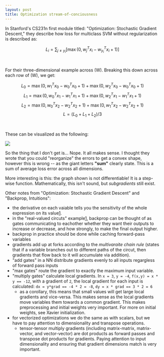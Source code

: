 ```yaml
---
layout: post
title: Optimization stream-of-conciousness
---
```


In Stanford's CS231n first module titled: "Optimization: Stochastic Gradient Descent," they describe how loss for multiclass SVM without regularization is described as:

$$L_i = \sum_{j\neq y_i} \left[ \max(0, w_j^Tx_i - w_{y_i}^Tx_i + 1) \right]$$

<br />

For their three-dimensional example across \(W\). Breaking this down across each row of \(W\), we get:

$$L_0 = \max(0, w_1^Tx_0 - w_0^Tx_0 + 1) + \max(0, w_2^Tx_0 - w_0^Tx_0 + 1)$$
$$L_1 = \max(0, w_0^Tx_1 - w_1^Tx_1 + 1) + \max(0, w_2^Tx_1 - w_1^Tx_1 + 1)$$
$$L_2 = \max(0, w_0^Tx_2 - w_2^Tx_2 + 1) + \max(0, w_1^Tx_2 - w_2^Tx_2 + 1)$$
$$L = (L_0 + L_1 + L_2) / 3 $$

<br />

These can be visualized as the following:

![](https://cs231n.github.io/assets/svmbowl.png)

So the thing that I don't get is... Nope. It all makes sense. I thought they wrote that you could "reorganize" the errors to get a convex shape, however this is wrong -- as the giant letters **"sum"** clearly state. This is a sum of average loss error across all dimensions.

More interesting is this: the graph shown is not differentiable! It is a step-wise function. Mathematically, this isn't sound, but _subgradients_ still exist.

Other notes from "Optimization: Stochastic Gradient Descent" and "Backprop, Intuitions":

  - the derivative on each vaiable tells you the sensitivity of the whole expression on its value[1][1].
  - in the "real-valued circuts" example[1][1], backprop can be thought of as gates communicating to eachother whether they want their outputs to increase or decrease, and how strongly, to make the final output higher.
  - backprop in practice should be done while caching forward-pass variables
  - gradients add up at forks according to the _multivaraite chain rule_ (states that if a variable branches out to different paths of the circut, then gradients that flow back to it will accumulate via addition).
  - "add gates" in a NN distribute gradients evenly to all inputs regargless of forward pass inputs
  - "max gates" route the gradient to exactly the maximum input variable.
  - "multiply gates" calculate local gradients. In `x = 3`, `y = -4`, `f(x,y) = x * y == -12`, with a gradient of `2`, the local gradient for each input is calculated: `dx = y*grad == -4 * 2 = -8`, `dy = x * grad == 3 * 2 = 6`
    + as a corollary, this means that small values will get large local gradients and vice-versa. This makes sense as the local gradients move variables them towards a common gradient. This makes preprocessing and initial weights very important. For more on initial weights, see Xavier initialization.
  - for vectorized optimizations we do the same as with scalars, but we have to pay attention to dimensionality and transpose operations.
    + tensor-tensor multiply gradients (including matrix-matrix, matrix-vector, and vector-vector) are dot products as forward passes and transpose dot products for gradients. Paying attention to input dimensionality and ensuring that gradient dimensions match is very important.

[1]:https://cs231n.github.io/optimization-2/




